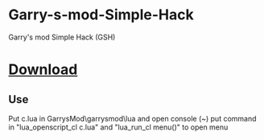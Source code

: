 # Garry-s-mod-Simple-Hack
Garry's mod Simple Hack (GSH)

# [Download](https://github.com/lill74/Garry-s-mod-Simple-Hack/releases/download/1.0/c.lua)

## Use
Put c.lua in GarrysMod\garrysmod\lua 
and open console (~) put command in "lua_openscript_cl c.lua" 
and "lua_run_cl menu()" to open menu

